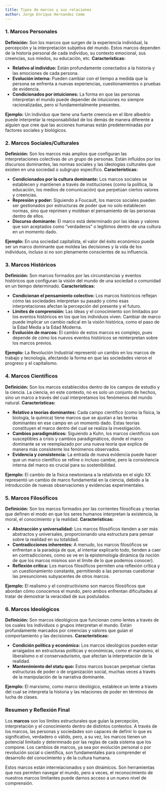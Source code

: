 ```yaml
---
title: Tipos de marcos y sus relaciones
author: Jorge Enrique Hernandez Ceme
---
```


### 1. **Marcos Personales**

**Definición:** Son los marcos que surgen de la experiencia individual, la percepción y la interpretación subjetiva del mundo. Estos marcos dependen de la historia personal de cada individuo, su contexto emocional, sus creencias, sus miedos, su educación, etc. **Características:**

- **Relativo al individuo:** Están profundamente conectados a la historia y las emociones de cada persona.
- **Evolución interna:** Pueden cambiar con el tiempo a medida que la persona se enfrenta a nuevas experiencias, cuestionamientos o pruebas de evidencia.
- **Condicionados por intuiciones:** La forma en que las personas interpretan el mundo puede depender de intuiciones no siempre racionalizadas, pero sí fundamentalmente presentes.

**Ejemplo:** Un individuo que tiene una fuerte creencia en el libre albedrío puede interpretar la responsabilidad de los demás de manera diferente a alguien que cree que las acciones humanas están predeterminadas por factores sociales y biológicos.

### 2. **Marcos Sociales/Culturales**

**Definición:** Son los marcos más amplios que configuran las interpretaciones colectivas de un grupo de personas. Están influidos por los discursos dominantes, las normas sociales y las ideologías culturales que existen en una sociedad o subgrupo específico. **Características:**

- **Condicionados por la cultura dominante:** Los marcos sociales se establecen y mantienen a través de instituciones (como la política, la educación, los medios de comunicación) que perpetúan ciertos valores y creencias.
- **Represión y poder:** Siguiendo a Foucault, los marcos sociales pueden ser gestionados por estructuras de poder que no solo establecen normas, sino que reprimen y moldean el pensamiento de las personas dentro de ellos.
- **Discurso dominante:** El marco está determinado por las ideas y valores que son aceptados como “verdaderos” o legítimos dentro de una cultura en un momento dado.

**Ejemplo:** En una sociedad capitalista, el valor del éxito económico puede ser un marco dominante que moldea las decisiones y la vida de los individuos, incluso si no son plenamente conscientes de su influencia.

### 3. **Marcos Históricos**

**Definición:** Son marcos formados por las circunstancias y eventos históricos que configuran la visión del mundo de una sociedad o comunidad en un tiempo determinado. **Características:**

- **Condicionan el pensamiento colectivo:** Los marcos históricos reflejan cómo las sociedades interpretan su pasado y cómo esas interpretaciones afectan la percepción del presente y el futuro.
- **Límites de comprensión:** Las ideas y el conocimiento son limitados por los eventos históricos en los que los individuos viven. Cambiar de marco puede implicar un cambio radical en la visión histórica, como el paso de la Edad Media a la Edad Moderna.
- **Evolución de marcos:** El cambio de estos marcos es complejo, pues depende de cómo los nuevos eventos históricos se reinterpretan sobre los marcos previos.

**Ejemplo:** La Revolución Industrial representó un cambio en los marcos de trabajo y tecnología, afectando la forma en que las sociedades vieron el progreso y el capitalismo.

### 4. **Marcos Científicos**

**Definición:** Son los marcos establecidos dentro de los campos de estudio y la ciencia. La ciencia, en este contexto, no es solo un conjunto de hechos, sino un marco a través del cual interpretamos los fenómenos del mundo natural. **Características:**

- **Relativo a teorías dominantes:** Cada campo científico (como la física, la biología, la química) tiene marcos que se ajustan a las teorías dominantes en ese campo en un momento dado. Estas teorías constituyen el marco dentro del cual se realiza la investigación.
- **Cambios paradigmáticos:** Siguiendo a Kuhn, los marcos científicos son susceptibles a crisis y cambios paradigmáticos, donde el marco dominante se ve reemplazado por una nueva teoría que explica de manera más consistente los fenómenos observados.
- **Evidencia y consistencia:** La entrada de nueva evidencia puede hacer que un marco científico se refine o incluso cambie, pero la consistencia interna del marco es crucial para su sostenibilidad.

**Ejemplo:** El cambio de la física newtoniana a la relativista en el siglo XX representó un cambio de marco fundamental en la ciencia, debido a la introducción de nuevas observaciones y evidencias experimentales.

### 5. **Marcos Filosóficos**

**Definición:** Son los marcos formados por las corrientes filosóficas y teorías que definen el modo en que los seres humanos interpretan la existencia, la moral, el conocimiento y la realidad. **Características:**

- **Abstracción y universalidad:** Los marcos filosóficos tienden a ser más abstractos y universales, proporcionando una estructura para pensar sobre la realidad en su totalidad.
- **Contradicciones inherentes:** A menudo, los marcos filosóficos se enfrentan a la paradoja de que, al intentar explicarlo todo, tienden a caer en contradicciones, como se ve en la epistemología dinámica (la noción de que los marcos mismos son el límite de lo que podemos conocer).
- **Reflexión crítica:** Los marcos filosóficos permiten una reflexión crítica y un cuestionamiento constante, permitiendo a las personas cuestionar las presunciones subyacentes de otros marcos.

**Ejemplo:** El realismo y el constructivismo son marcos filosóficos que abordan cómo conocemos el mundo, pero ambos enfrentan dificultades al tratar de demostrar la veracidad de sus postulados.

### 6. **Marcos Ideológicos**

**Definición:** Son marcos ideológicos que funcionan como lentes a través de los cuales los individuos o grupos interpretan el mundo. Están profundamente marcados por creencias y valores que guían el comportamiento y las decisiones. **Características:**

- **Condición política y económica:** Los marcos ideológicos pueden estar arraigados en estructuras políticas y económicas, como el marxismo, el liberalismo o el conservadurismo, que afectan la interpretación de la realidad.
- **Mantenimiento del statu quo:** Estos marcos buscan perpetuar ciertas estructuras de poder o de organización social, muchas veces a través de la manipulación de la narrativa dominante.

**Ejemplo:** El marxismo, como marco ideológico, establece un lente a través del cual se interpreta la historia y las relaciones de poder en términos de lucha de clases.

### Resumen y Reflexión Final

Los **marcos** son los límites estructurales que guían la percepción, interpretación y el conocimiento dentro de distintos contextos. A través de los marcos, las personas y sociedades son capaces de definir lo que es significativo, verdadero o válido, pero, a su vez, los marcos tienen un potencial limitado y determinado por las reglas de cada sistema que los compone. Los cambios de marcos, ya sea por evolución personal o por revolución social o científica, son fundamentales para comprender el desarrollo del conocimiento y de la cultura humana.

Estos marcos están interrelacionados y son dinámicos. Son herramientas que nos permiten navegar el mundo, pero a veces, el reconocimiento de nuestros marcos limitantes puede darnos acceso a un nuevo nivel de comprensión.
